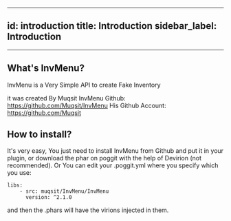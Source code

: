 ----
id: introduction
title: Introduction
sidebar_label: Introduction
---
___
## What's InvMenu?
InvMenu is a Very Simple API to create Fake Inventory

it was created By Muqsit
InvMenu Github: https://github.com/Muqsit/InvMenu
His Github Account: https://github.com/Muqsit

## How to install?  
It's very easy, You just need to install InvMenu from Github and put it in your plugin, or download the phar on poggit with the help of Devirion (not recommended).
Or
You can edit your .poggit.yml where you specify which you use:
```
libs:
    - src: muqsit/InvMenu/InvMenu
      version: ^2.1.0
```
and then the .phars will have the virions injected in them.
  
